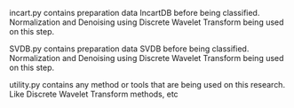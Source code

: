 incart.py contains preparation data IncartDB before being classified. Normalization and Denoising using Discrete Wavelet Transform being used on this step.
 
SVDB.py contains preparation data SVDB before being classified. Normalization and Denoising using Discrete Wavelet Transform being used on this step.


utility.py contains any method or tools that are being used on this research. Like Discrete Wavelet Transform methods, etc
